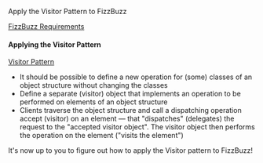 Apply the Visitor Pattern to FizzBuzz

[FizzBuzz Requirements](./FizzBuzz.md)

#### Applying the Visitor Pattern
[Visitor Pattern](https://en.wikipedia.org/wiki/Visitor_pattern)
- It should be possible to define a new operation for (some) classes of an object structure without changing the classes
- Define a separate (visitor) object that implements an operation to be performed on elements of an object structure
- Clients traverse the object structure and call a dispatching operation accept (visitor) on an element — that "dispatches" (delegates) the request to the "accepted visitor object". The visitor object then performs the operation on the element ("visits the element")

It's now up to you to figure out how to apply the Visitor pattern to FizzBuzz!